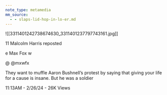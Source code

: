```yaml
---
note_type: metamedia
mm_source:
  - - slaps-lid-hop-in-lo-er.md
---
```


![[3311401242738674630_3311401237797743161.jpg]]

11 Malcolm Harris reposted

e Max Fox w

@ @mxwfx

They want to muffle Aaron Bushnell’s protest by
saying that giving your life for a cause is insane.
But he was a soldier

11:13AM - 2/26/24 - 26K Views

